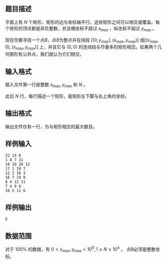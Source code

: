 ## 题目描述

平面上有 $N$ 个矩形，矩形的边与坐标轴平行。这些矩形之间可以相交或覆盖。每个矩形的顶点都是非负整数，并且横坐标不超过 $x_{max}$ ，纵坐标不超过 $y_{max}$ 。

现在你要寻找一个点$B$，点$B$为整点并在线段 $[(0,y_{max}),(x_{max},y_{max})]$ 或$[(x_{max},0),(x_{max},y_{max})]$ 上，并且它与 $(0,0)$ 的连线段与尽量多的矩形相交。如果两个几何图形有公共点，我们就认为它们相交。

## 输入格式

输入文件第一行是整数 $x_{max},y_{max}$ 和 $N$ 。

此后 $N$ 行，每行描述一个矩形，是矩形左下脚与右上角的坐标。

## 输出格式

输出文件仅有一行，为与矩形相交的最大数目。

## 样例输入

```
22 14 8
1 8 7 11
18 10 20 12
17 1 19 7
12 2 16 3
16 7 19 9
8 4 12 11
7 4 9 6
10 5 11 6
```

## 样例输出

```
5
```

## 数据范围

对于 $100\%$ 的数据，有 $0<x_{max},y_{max}<10^9,1 \leq N \leq 10^4$ 。
点$B$必须是整数坐标。

